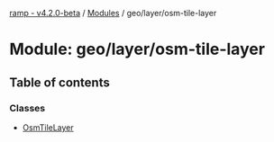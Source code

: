 [ramp - v4.2.0-beta](../README.md) / [Modules](../modules.md) / geo/layer/osm-tile-layer

# Module: geo/layer/osm-tile-layer

## Table of contents

### Classes

- [OsmTileLayer](../classes/geo_layer_osm_tile_layer.OsmTileLayer.md)

